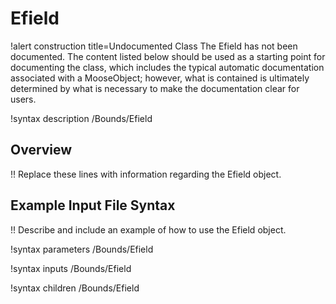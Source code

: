 # Efield

!alert construction title=Undocumented Class
The Efield has not been documented. The content listed below should be used as a starting point for
documenting the class, which includes the typical automatic documentation associated with a
MooseObject; however, what is contained is ultimately determined by what is necessary to make the
documentation clear for users.

!syntax description /Bounds/Efield

## Overview

!! Replace these lines with information regarding the Efield object.

## Example Input File Syntax

!! Describe and include an example of how to use the Efield object.

!syntax parameters /Bounds/Efield

!syntax inputs /Bounds/Efield

!syntax children /Bounds/Efield
